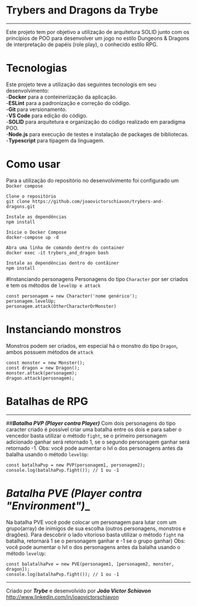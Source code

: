 # Trybers and Dragons da Trybe
---
Este projeto tem por objetivo a utilização de arquitetura SOLID junto com os princípios de POO para desenvolver um jogo no estilo Dungeons & Dragons de interpretação de papéis (role play), o conhecido estilo RPG.

# Tecnologias
Este projeto teve a utilização das seguintes tecnologis em seu desenvolvimento:  
-__Docker__ para a conteinerização da aplicação.  
-__ESLint__ para a padronização e correção do código.  
-__Git__ para versionamento.  
-__VS Code__ para edição do código.  
-__SOLID__ para arquitetura e organização do código realizado em  paradigma POO.  
-__Node.js__ para execução de testes e instalação de packages de bibliotecas.  
-__Typescript__ para tipagem da linguagem.  

# Como usar
Para a utilização do repositório no desenvolvimento foi configurado um `Docker compose`

```
Clone o repositório
git clone https://github.com/joaovictorschiavon/trybers-and-dragons.git

Instale as dependências
npm install

Inicie o Docker Compose
docker-compose up -d

Abra uma linha de comando dentro do container
docker exec -it trybers_and_dragon bash

Instale as dependências dentro do contâiner
npm install
```

#Instanciando personagens
Personagens do tipo `Character` por ser criados e tem os métodos de `levelUp e attack`
```
const personagem = new Character('nome genérico');
personagem.levelUp;
personagem.attack(OtherCharacterOrMonster)
```

# Instanciando monstros
Monstros podem ser criados, em especial há o monstro do tipo `Dragon`, ambos possuem métodos de `attack`
```
const monster = new Monster();
const dragon = new Dragon();
monster.attack(personagem);
dragon.attack(personagem);
```

# Batalhas de RPG
***
##___Batalha PVP (Player contra Player)___
Com dois personagens do tipo caracter criado é possível criar uma batalha entre os dois e para saber o vencedor basta utilizar o método `fight`, se o primeiro personagem adicionado ganhar será retornado 1, se o segundo personagem ganhar será retornado -1. Obs: você pode aumentar o lvl o dos personagens antes da balalha usando o método `levelUp`:
```
const batalhaPvp = new PVP(personagem1, personagem2);
console.log(batalhaPvp.fight()); // 1 ou -1
```

# ___Batalha PVE (Player contra "Environment")____
Na batalha PVE você pode colocar um personagem para lutar com um grupo(array) de inimigos de sua escolha (outros personagens, monstros e dragões). Para descobrir o lado vitorioso basta utilizar o método `fight` na batalha, retornará 1 se o personagem ganhar e -1 se o grupo ganhar) Obs: você pode aumentar o lvl o dos personagens antes da balalha usando o método `levelUp`:
```
const balatalhaPve = new PVE(personagem1, [personagem2, monster, dragon]);
console.log(batalhaPvp.fight()); // 1 ou -1
```

***

Criado por ___Trybe___ e desenvolvido por ___João Victor Schiavon___
http://www.linkedin.com/in/joaovictorschiavon

